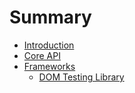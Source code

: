 # Summary

-   [Introduction](./introduction.md)
-   [Core API](./core/README.md)
-   [Frameworks](./frameworks/README.md)
    -   [DOM Testing Library](./frameworks/dom.md)
